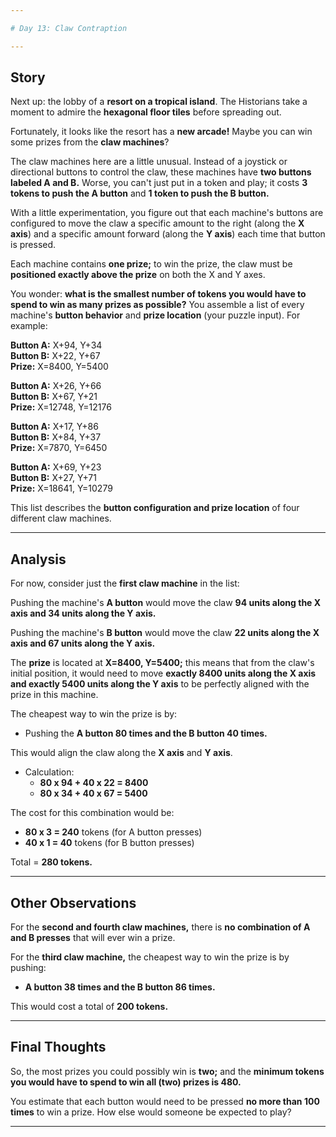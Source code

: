 ```yaml
---

# Day 13: Claw Contraption  

---
```


## Story  

Next up: the lobby of a **resort on a tropical island**. The Historians take a moment to admire the **hexagonal floor tiles** before spreading out.  

Fortunately, it looks like the resort has a **new arcade!** Maybe you can win some prizes from the **claw machines**?  

The claw machines here are a little unusual. Instead of a joystick or directional buttons to control the claw, these machines have **two buttons labeled A and B.** Worse, you can't just put in a token and play; it costs **3 tokens to push the A button** and **1 token to push the B button.**  

With a little experimentation, you figure out that each machine's buttons are configured to move the claw a specific amount to the right (along the **X axis**) and a specific amount forward (along the **Y axis**) each time that button is pressed.  

Each machine contains **one prize;** to win the prize, the claw must be **positioned exactly above the prize** on both the X and Y axes.  

You wonder: **what is the smallest number of tokens you would have to spend to win as many prizes as possible?** You assemble a list of every machine's **button behavior** and **prize location** (your puzzle input). For example:  

**Button A:** X+94, Y+34  
**Button B:** X+22, Y+67  
**Prize:** X=8400, Y=5400  

**Button A:** X+26, Y+66  
**Button B:** X+67, Y+21  
**Prize:** X=12748, Y=12176  

**Button A:** X+17, Y+86  
**Button B:** X+84, Y+37  
**Prize:** X=7870, Y=6450  

**Button A:** X+69, Y+23  
**Button B:** X+27, Y+71  
**Prize:** X=18641, Y=10279  

This list describes the **button configuration and prize location** of four different claw machines.  

---

## Analysis  

For now, consider just the **first claw machine** in the list:  

Pushing the machine's **A button** would move the claw **94 units along the X axis and 34 units along the Y axis.**  

Pushing the machine's **B button** would move the claw **22 units along the X axis and 67 units along the Y axis.**  

The **prize** is located at **X=8400, Y=5400;** this means that from the claw's initial position, it would need to move **exactly 8400 units along the X axis and exactly 5400 units along the Y axis** to be perfectly aligned with the prize in this machine.  

The cheapest way to win the prize is by:  

- Pushing the **A button 80 times and the B button 40 times.**  

This would align the claw along the **X axis** and **Y axis**.  

- Calculation:  
  - **80 x 94 + 40 x 22 = 8400**  
  - **80 x 34 + 40 x 67 = 5400**  

The cost for this combination would be:  

- **80 x 3 = 240** tokens (for A button presses)  
- **40 x 1 = 40** tokens (for B button presses)  

Total = **280 tokens.**  

---

## Other Observations  

For the **second and fourth claw machines,** there is **no combination of A and B presses** that will ever win a prize.  

For the **third claw machine,** the cheapest way to win the prize is by pushing:  

- **A button 38 times and the B button 86 times.**  

This would cost a total of **200 tokens.**  

---

## Final Thoughts  

So, the most prizes you could possibly win is **two;** and the **minimum tokens you would have to spend to win all (two) prizes is 480.**  

You estimate that each button would need to be pressed **no more than 100 times** to win a prize. How else would someone be expected to play?  

---